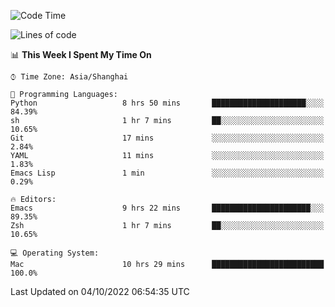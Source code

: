<!--START_SECTION:waka-->
![Code Time](http://img.shields.io/badge/Code%20Time-892%20hrs%2041%20mins-blue)

![Lines of code](https://img.shields.io/badge/From%20Hello%20World%20I%27ve%20Written-22%20Thousand%20lines%20of%20code-blue)

📊 **This Week I Spent My Time On** 

```text
⌚︎ Time Zone: Asia/Shanghai

💬 Programming Languages: 
Python                   8 hrs 50 mins       █████████████████████░░░░   84.39% 
sh                       1 hr 7 mins         ██░░░░░░░░░░░░░░░░░░░░░░░   10.65% 
Git                      17 mins             ░░░░░░░░░░░░░░░░░░░░░░░░░   2.84% 
YAML                     11 mins             ░░░░░░░░░░░░░░░░░░░░░░░░░   1.83% 
Emacs Lisp               1 min               ░░░░░░░░░░░░░░░░░░░░░░░░░   0.29%

🔥 Editors: 
Emacs                    9 hrs 22 mins       ██████████████████████░░░   89.35% 
Zsh                      1 hr 7 mins         ██░░░░░░░░░░░░░░░░░░░░░░░   10.65%

💻 Operating System: 
Mac                      10 hrs 29 mins      █████████████████████████   100.0%

```


 Last Updated on 04/10/2022 06:54:35 UTC
<!--END_SECTION:waka-->

